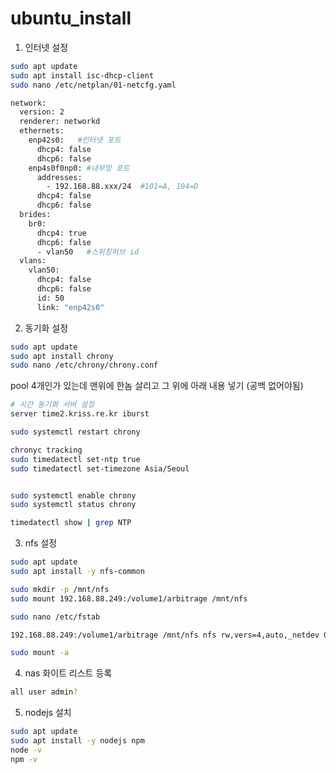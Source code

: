 # ubuntu_install

1. 인터넷 설정

```bash
sudo apt update  
sudo apt install isc-dhcp-client  
sudo nano /etc/netplan/01-netcfg.yaml  
```


```bash
network:
  version: 2
  renderer: networkd
  ethernets:
    enp42s0:   #인터넷 포트
      dhcp4: false
      dhcp6: false
    enp4s0f0np0: #내부망 포트
      addresses:
        - 192.168.88.xxx/24  #101=A, 104=D
      dhcp4: false
      dhcp6: false
  brides:
    br0:
      dhcp4: true
      dhcp6: false
      - vlan50   #스위칭허브 id
  vlans:
    vlan50:
      dhcp4: false
      dhcp6: false
      id: 50
      link: "enp42s0"
```

2. 동기화 설정

```bash
sudo apt update
sudo apt install chrony
sudo nano /etc/chrony/chrony.conf
```

pool 4개인가 있는데 맨위에 한놈 살리고 그 위에 아래 내용 넣기 (공백 없어야됨)
```bash
# 시간 동기화 서버 설정
server time2.kriss.re.kr iburst
```

```bash
sudo systemctl restart chrony

chronyc tracking
sudo timedatectl set-ntp true
sudo timedatectl set-timezone Asia/Seoul


sudo systemctl enable chrony
sudo systemctl status chrony

timedatectl show | grep NTP

```

3. nfs 설정

```bash
sudo apt update
sudo apt install -y nfs-common

sudo mkdir -p /mnt/nfs
sudo mount 192.168.88.249:/volume1/arbitrage /mnt/nfs

sudo nano /etc/fstab
```

```bash
192.168.88.249:/volume1/arbitrage /mnt/nfs nfs rw,vers=4,auto,_netdev 0 0
```

```bash
sudo mount -a
```


4. nas 화이트 리스트 등록

```bash
all user admin?
```

5. nodejs 설치

```bash
sudo apt update
sudo apt install -y nodejs npm
node -v
npm -v

```

